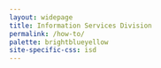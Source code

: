 ```yaml
---
layout: widepage
title: Information Services Division
permalink: /how-to/
palette: brightblueyellow
site-specific-css: isd
---
```


<section ng-app="howToApp" ng-cloak ng-controller="howToController as vm">
  <div facets-directive></div>
  <div listings-directive></div>
</section>

<script src="/assets/js/app.config.js"></script>
<script src="/assets/js/service.js"></script>
<script src="/assets/js/controller.js"></script>
<script src="/assets/js/array-factory.js"></script>
<script src="/assets/js/howto-factory.js"></script>

<script src="/assets/js/facets-directive.js"></script>
<script src="/assets/js/listings-directive.js"></script>
